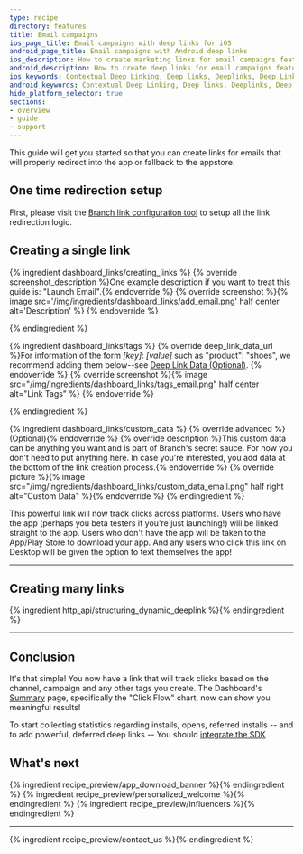 ```yaml
---
type: recipe
directory: features
title: Email campaigns
ios_page_title: Email campaigns with deep links for iOS
android_page_title: Email campaigns with Android deep links
ios_description: How to create marketing links for email campaigns featuring your iOS app. Branch Links enable deep linking, install attribution, and in-depth analytics.
android_description: How to create deep links for email campaigns featuring your Android app. Branch Links enable deep linking, install attribution, and in-depth analytics.
ios_keywords: Contextual Deep Linking, Deep links, Deeplinks, Deep Linking, Deeplinking, Deferred Deep Linking, Deferred Deeplinking, Google App Indexing, Google App Invites, Apple Universal Links, Apple Spotlight Search, Facebook App Links, AppLinks, Deepviews, Deep views, email campaigns, marketing links
android_keywords: Contextual Deep Linking, Deep links, Deeplinks, Deep Linking, Deeplinking, Deferred Deep Linking, Deferred Deeplinking, Google App Indexing, Google App Invites, Apple Universal Links, Apple Spotlight Search, Facebook App Links, AppLinks, Deepviews, Deep views,email campaigns, marketing links, Android
hide_platform_selector: true
sections:
- overview
- guide
- support
---
```


This guide will get you started so that you can create links for emails that will properly redirect into the app or fallback to the appstore.

## One time redirection setup

First, please visit the [Branch link configuration tool](https://start.branch.io/) to setup all the link redirection logic.

## Creating a single link

{% ingredient dashboard_links/creating_links %}
	{% override screenshot_description %}One example description if you want to treat this guide is: "Launch Email".{% endoverride %}
	{% override screenshot %}{% image src='/img/ingredients/dashboard_links/add_email.png' half center alt='Description' %}
	{% endoverride %}

{% endingredient %}

{% ingredient dashboard_links/tags %}
	{% override deep_link_data_url %}For information of the form *[key]*: *[value]* such as "product": "shoes", we recommend adding them below--see [Deep Link Data (Optional)](/recipes/your_first_marketing_link/#deep-link-data).
    {% endoverride %}
    {% override screenshot %}{% image src="/img/ingredients/dashboard_links/tags_email.png" half center alt="Link Tags" %}
	{% endoverride %}

{% endingredient %}

{% ingredient dashboard_links/custom_data %}
	{% override advanced %}(Optional){% endoverride %}
	{% override description %}This custom data can be anything you want and is part of Branch's secret sauce. For now you don't need to put anything here. In case you're interested, you add data at the bottom of the link creation process.{% endoverride %}
{% override picture %}{% image src="/img/ingredients/dashboard_links/custom_data_email.png" half right alt="Custom Data" %}{% endoverride %}
{% endingredient %}

This powerful link will now track clicks across platforms. Users who have the app (perhaps you beta testers if you're just launching!) will be linked straight to the app. Users who don't have the app will be taken to the App/Play Store to download your app. And any users who click this link on Desktop will be given the option to text themselves the app!

-----

## Creating many links

{% ingredient http_api/structuring_dynamic_deeplink %}{% endingredient %}

-----

## Conclusion

It's that simple! You now have a link that will track clicks based on the channel, campaign and any other tags you create. The Dashboard's [Summary](https://dashboard.branch.io/#) page, specifically the "Click Flow" chart, now can show you meaningful results!

To start collecting statistics regarding installs, opens, referred installs -- and to add powerful, deferred deep links -- You should [integrate the SDK](/recipes/add_the_sdk/{{page.platform}}/)

## What's next

{% ingredient recipe_preview/app_download_banner %}{% endingredient %}
{% ingredient recipe_preview/personalized_welcome %}{% endingredient %}
{% ingredient recipe_preview/influencers %}{% endingredient %}

-----

{% ingredient recipe_preview/contact_us %}{% endingredient %}
